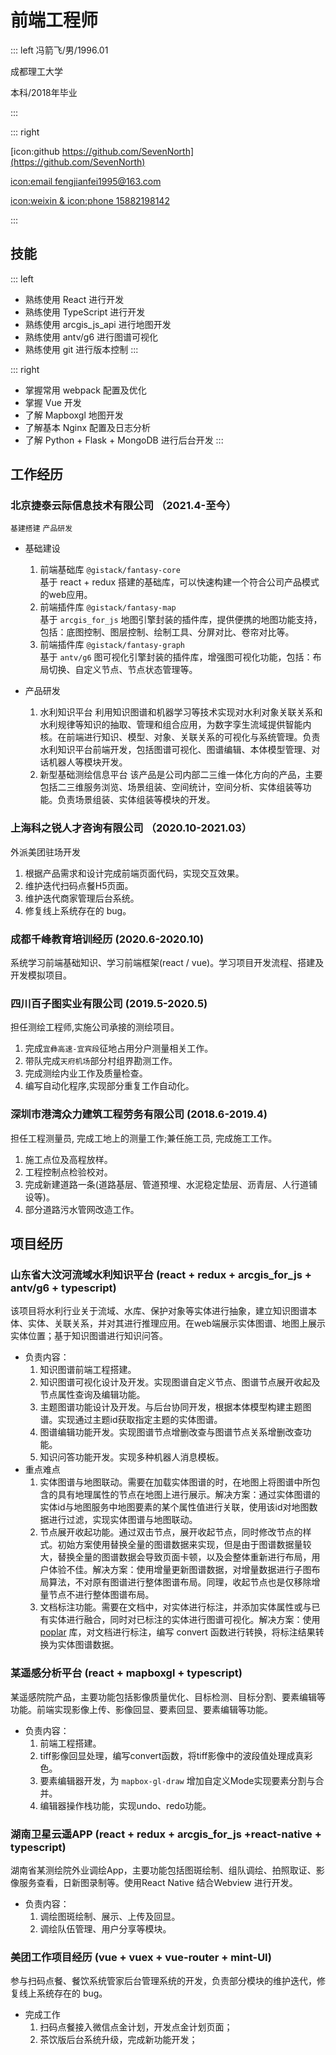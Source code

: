 # 前端工程师

::: left
冯箭飞/男/1996.01

成都理工大学

本科/2018年毕业


:::

::: right

[icon:github https://github.com/SevenNorth](https://github.com/SevenNorth)

[icon:email fengjianfei1995@163.com](mailto:fengjianfei1995@163.com)

[icon:weixin & icon:phone  15882198142](tel:15882198142)

:::

## 技能
::: left
- 熟练使用 React 进行开发
- 熟练使用 TypeScript 进行开发
- 熟练使用 arcgis_js_api 进行地图开发
- 熟练使用 antv/g6 进行图谱可视化
- 熟练使用 git 进行版本控制
:::

::: right
- 掌握常用 webpack 配置及优化
- 掌握 Vue 开发
- 了解 Mapboxgl 地图开发
- 了解基本 Nginx 配置及日志分析
- 了解 Python + Flask + MongoDB 进行后台开发
:::


## 工作经历

### 北京捷泰云际信息技术有限公司 （2021.4-至今）
`基建搭建` `产品研发`

- 基础建设  
  1. 前端基础库 `@gistack/fantasy-core`  
   基于 react + redux 搭建的基础库，可以快速构建一个符合公司产品模式的web应用。
  2. 前端插件库 `@gistack/fantasy-map`  
   基于 `arcgis_for_js` 地图引擎封装的插件库，提供便携的地图功能支持，包括：底图控制、图层控制、绘制工具、分屏对比、卷帘对比等。
  3. 前端插件库 `@gistack/fantasy-graph`  
   基于 `antv/g6` 图可视化引擎封装的插件库，增强图可视化功能，包括：布局切换、自定义节点、节点状态管理等。

- 产品研发
  1. 水利知识平台
    利用知识图谱和机器学习等技术实现对水利对象关联关系和水利规律等知识的抽取、管理和组合应用，为数字孪生流域提供智能内核。在前端进行知识、模型、对象、关联关系的可视化与系统管理。负责水利知识平台前端开发，包括图谱可视化、图谱编辑、本体模型管理、对话机器人等模块开发。
  2. 新型基础测绘信息平台
    该产品是公司内部二三维一体化方向的产品，主要包括二三维服务浏览、场景组装、空间统计，空间分析、实体组装等功能。负责场景组装、实体组装等模块的开发。  

### 上海科之锐人才咨询有限公司 （2020.10-2021.03）  
外派美团驻场开发

1. 根据产品需求和设计完成前端页面代码，实现交互效果。
2. 维护迭代扫码点餐H5页面。
3. 维护迭代商家管理后台系统。
4. 修复线上系统存在的 bug。

### 成都千峰教育培训经历 (2020.6-2020.10)
  系统学习前端基础知识、学习前端框架(react / vue)。学习项目开发流程、搭建及开发模拟项目。

### 四川百子图实业有限公司 (2019.5-2020.5)
  担任测绘工程师,实施公司承接的测绘项目。
1. 完成`宜彝高速-宜宾段`征地占用分户测量相关工作。
2. 带队完成`天府机场`部分村组界勘测工作。
3. 完成测绘内业工作及质量检查。
4. 编写自动化程序,实现部分重复工作自动化。

### 深圳市港湾众力建筑工程劳务有限公司 (2018.6-2019.4)
  担任工程测量员, 完成工地上的测量工作;兼任施工员, 完成施工工作。
1. 施工点位及高程放样。
2. 工程控制点检验校对。
3. 完成新建道路一条(道路基层、管道预埋、水泥稳定垫层、沥青层、人行道铺设等)。
4. 部分道路污水管网改造工作。

## 项目经历

### 山东省大汶河流域水利知识平台 (react + redux + arcgis_for_js + antv/g6 + typescript) 
  该项目将水利行业关于流域、水库、保护对象等实体进行抽象，建立知识图谱本体、实体、关联关系，并对其进行推理应用。在web端展示实体图谱、地图上展示实体位置；基于知识图谱进行知识问答。  

- 负责内容：
  1. 知识图谱前端工程搭建。
  2. 知识图谱可视化设计及开发。实现图谱自定义节点、图谱节点展开收起及节点属性查询及编辑功能。
  3. 主题图谱功能设计及开发。与后台协同开发，根据本体模型构建主题图谱。实现通过主题id获取指定主题的实体图谱。
  4. 图谱编辑功能开发。实现图谱节点增删改查与图谱节点关系增删改查功能。
  5. 知识问答功能开发。实现多种机器人消息模板。
- 重点难点
  1. 实体图谱与地图联动。需要在加载实体图谱的时，在地图上将图谱中所包含的具有地理属性的节点在地图上进行展示。解决方案：通过实体图谱的实体id与地图服务中地图要素的某个属性值进行关联，使用该id对地图数据进行过滤，实现实体图谱与地图联动。
  2. 节点展开收起功能。通过双击节点，展开收起节点，同时修改节点的样式。初始方案使用替换全量的图谱数据来实现，但是由于图谱数据量较大，替换全量的图谱数据会导致页面卡顿，以及会整体重新进行布局，用户体验不佳。解决方案：使用增量更新图谱数据，对增量数据进行子图布局算法，不对原有图谱进行整体图谱布局。同理，收起节点也是仅移除增量节点不进行整体图谱布局。
  3. 文档标注功能。需要在文档中，对实体进行标注，并添加实体属性或与已有实体进行融合，同时对已标注的实体进行图谱可视化。解决方案：使用 [poplar](https://github.com/synyi/poplar) 库，对文档进行标注，编写 convert 函数进行转换，将标注结果转换为实体图谱数据。

### 某遥感分析平台 (react + mapboxgl + typescript) 
  某遥感院院产品，主要功能包括影像质量优化、目标检测、目标分割、要素编辑等功能。前端实现影像上传、影像回显、要素回显、要素编辑等功能。

- 负责内容：
   1. 前端工程搭建。
   2. tiff影像回显处理，编写convert函数，将tiff影像中的波段值处理成真彩色。
   3. 要素编辑器开发，为 `mapbox-gl-draw` 增加自定义Mode实现要素分割与合并。
   4. 编辑器操作栈功能，实现undo、redo功能。

### 湖南卫星云遥APP (react + redux + arcgis_for_js +react-native + typescript) 
  湖南省某测绘院外业调绘App，主要功能包括图斑绘制、组队调绘、拍照取证、影像服务查看，日新图录制等。使用React Native 结合Webview 进行开发。
- 负责内容：
  1. 调绘图斑绘制、展示、上传及回显。
  2. 调绘队伍管理、用户分享等模块。


### 美团工作项目经历 (vue + vuex + vue-router + mint-UI)
  参与扫码点餐、餐饮系统管家后台管理系统的开发，负责部分模块的维护迭代，修复线上系统存在的 bug。

- 完成工作
  1. 扫码点餐接入微信点金计划，开发点金计划页面；
  2. 茶饮版后台系统升级，完成新功能开发；

